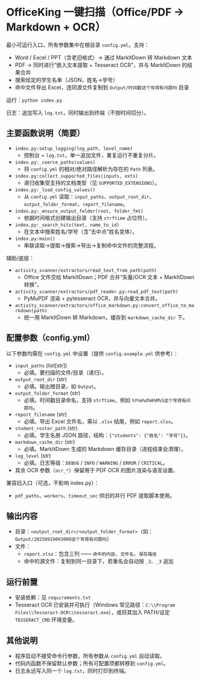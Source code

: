 # OfficeKing 一键扫描（Office/PDF → Markdown + OCR）

最小可运行入口，所有参数集中在根目录 `config.yml`。支持：
- Word / Excel / PPT（含老旧格式）→ 通过 MarkItDown 转 Markdown 文本
- PDF → 同时进行“嵌入文本提取 + Tesseract OCR”，并与 MarkItDown 的结果合并
- 搜索给定的学生名单（JSON，姓名→学号）
- 命中文件导出 Excel，连同源文件复制到 `Output/时间戳这个写得有问题吗` 目录

运行：`python index.py`

日志：追加写入 `log.txt`，同时输出到终端（不按时间切分）。

## 主要函数说明（简要）

- `index.py:setup_logging(log_path, level_name)`
  - 控制台 + `log.txt`，单一追加文件，重复运行不重复分片。
- `index.py:_coerce_paths(values)`
  - 将 `config.yml` 的相对/绝对路径解析为存在的 `Path` 列表。
- `index.py:collect_supported_files(inputs, exts)`
  - 递归收集受支持的文档类型（见 `SUPPORTED_EXTENSIONS`）。
- `index.py:_load_config_values()`
  - 从 `config.yml` 读取：`input_paths`、`output_root_dir`、`output_folder_format`、`report_filename`。
- `index.py:_ensure_output_folder(root, folder_fmt)`
  - 依据时间格式创建输出目录（支持 `strftime` 占位符）。
- `index.py:_search_hits(text, name_to_id)`
  - 在文本中搜索姓名/学号（含“去中点”姓名变体）。
- `index.py:main()`
  - 串联读取→提取→搜索→导出→复制命中文件的完整流程。

辅助/底层：
- `activity_scanner/extractors/read_text_from_path(path)`
  - Office 文件交给 MarkItDown；PDF 合并“矢量/OCR 文本 + MarkItDown 转换”。
- `activity_scanner/extractors/pdf_reader.py:read_pdf_text(path)`
  - PyMuPDF 渲染 + pytesseract OCR，并与向量文本合并。
- `activity_scanner/extractors/office_markdown.py:convert_office_to_markdown(path)`
  - 统一用 MarkItDown 转 Markdown，缓存到 `markdown_cache_dir` 下。

## 配置参数（config.yml）

以下参数均需在 `config.yml` 中设置（提供 `config.example.yml` 供参考）：

- `input_paths` (list[str])
  - 必填。要扫描的文件/目录（递归）。
- `output_root_dir` (str)
  - 必填。输出根目录，如 `Output`。
- `output_folder_format` (str)
  - 必填。时间戳目录命名，支持 `strftime`，例如 `%Y%m%d%H%M%S这个写得有问题吗`。
- `report_filename` (str)
  - 必填。导出 Excel 文件名，需以 `.xlsx` 结尾，例如 `report.xlsx`。
- `student_roster_path` (str)
  - 必填。学生名册 JSON 路径，结构：`{"students": {"姓名": "学号"}}`。
- `markdown_cache_dir` (str)
  - 必填。MarkItDown 生成的 Markdown 缓存目录（进程结束会清理）。
- `log_level` (str)
  - 必填。日志等级：`DEBUG` / `INFO` / `WARNING` / `ERROR` / `CRITICAL`。
- 其余 OCR 参数（`ocr_*`）保留用于 PDF OCR 的图片渲染与语言设置。

兼容旧入口（可选，不影响 index.py）：
- `pdf_paths`、`workers`、`timeout_sec` 供旧的并行 PDF 提取脚本使用。

## 输出内容

- 目录：`<output_root_dir>/<output_folder_format>`（如：`Output/20250919093000这个写得有问题吗`）
- 文件：
  - `report.xlsx`：包含三列 —— `命中的内容`、`文件名`、`保存路径`
  - 命中的源文件：复制到同一目录下，若重名会自动按 `_2`、`_3` 追加

## 运行前置

- 安装依赖：见 `requirements.txt`
- Tesseract OCR 已安装并可执行（Windows 常见路径：`C:\\Program Files\\Tesseract-OCR\\tesseract.exe`），或将其加入 PATH/设定 `TESSERACT_CMD` 环境变量。

## 其他说明

- 程序启动不接受命令行参数，所有参数从 `config.yml` 自动读取。
- 代码内函数不保留默认参数；所有可配置项都转移到 `config.yml`。
- 日志永远写入同一个 `log.txt`，同时打印到终端。
